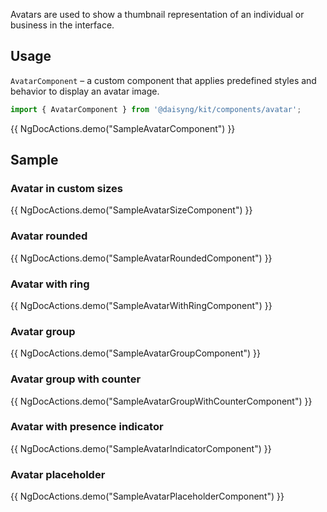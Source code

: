Avatars are used to show a thumbnail representation of an individual or business in the interface.

## Usage

`AvatarComponent` – a custom component that applies predefined styles and behavior to display an avatar image.

```ts
import { AvatarComponent } from '@daisyng/kit/components/avatar';
```

{{ NgDocActions.demo("SampleAvatarComponent") }}

## Sample

### Avatar in custom sizes

{{ NgDocActions.demo("SampleAvatarSizeComponent") }}

### Avatar rounded

{{ NgDocActions.demo("SampleAvatarRoundedComponent") }}

### Avatar with ring

{{ NgDocActions.demo("SampleAvatarWithRingComponent") }}

### Avatar group

{{ NgDocActions.demo("SampleAvatarGroupComponent") }}

### Avatar group with counter

{{ NgDocActions.demo("SampleAvatarGroupWithCounterComponent") }}

### Avatar with presence indicator

{{ NgDocActions.demo("SampleAvatarIndicatorComponent") }}

### Avatar placeholder

{{ NgDocActions.demo("SampleAvatarPlaceholderComponent") }}
